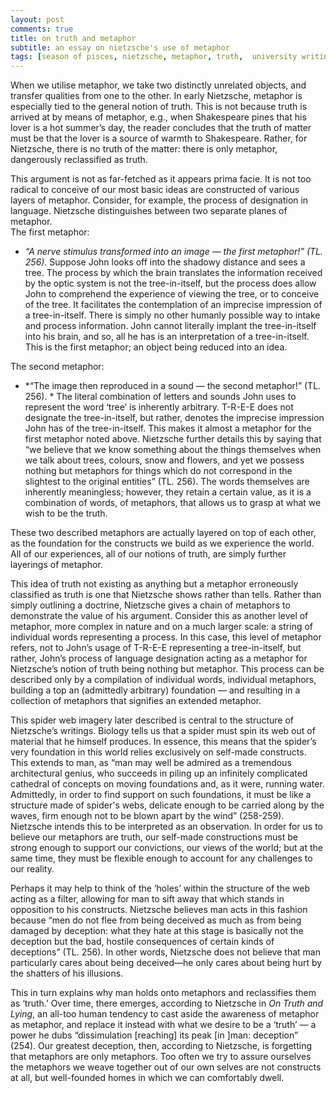 ```yaml
---
layout: post
comments: true
title: on truth and metaphor
subtitle: an essay on nietzsche's use of metaphor
tags: [season of pisces, nietzsche, metaphor, truth,  university writing] 
---
```


When we utilise metaphor, we take two distinctly unrelated objects, and transfer qualities from one to the other. In early Nietzsche, metaphor is especially tied to the general notion of truth. This is not because truth is arrived at by means of metaphor, e.g., when Shakespeare pines that his lover is a hot summer’s day, the reader concludes that the truth of matter must be that the lover is a source of warmth to Shakespeare. Rather, for Nietzsche, there is no truth of the matter:  there is only metaphor, dangerously reclassified as truth.  

This argument is not as far-fetched as it appears prima facie. It is not too radical to conceive of our most basic ideas are constructed of various layers of metaphor. Consider, for example, the process of designation in language. Nietzsche distinguishes between two separate planes of metaphor.    
The first metaphor:   
 - *“A nerve stimulus transformed into an image — the first metaphor!” (TL. 256).* 
Suppose John looks off into the shadowy distance and sees a tree. The process by which the brain translates the information received by the optic system is not the tree-in-itself, but the process does allow John to comprehend the experience of viewing the tree, or to conceive of the tree. It facilitates the contemplation of an imprecise impression of a tree-in-itself. There is simply no other humanly possible way to intake and process information. John cannot literally implant the tree-in-itself into his brain, and so, all he has is an interpretation of a tree-in-itself. This is the first metaphor; an object being reduced into an idea.   

The second metaphor:  
 - *“The image then reproduced in a sound — the second metaphor!” (TL. 256). * 
The literal combination of letters and sounds John uses to represent the word ‘tree’ is inherently arbitrary. T-R-E-E does not designate the tree-in-itself, but rather, denotes the imprecise impression John has of the tree-in-itself. This makes it almost a metaphor for the first metaphor noted above. Nietzsche further details this by saying that “we believe that we know something about the things themselves when we talk about trees, colours, snow and flowers, and yet we possess nothing but metaphors for things which do not correspond in the slightest to the original entities” (TL. 256). The words themselves are inherently meaningless; however, they retain a certain value, as it is a combination of words, of metaphors, that allows us to grasp at what we wish to be the truth.   

These two described metaphors are actually layered on top of each other, as the foundation for the constructs we build as we experience the world. All of our experiences, all of our notions of truth, are simply further layerings of metaphor.  

This idea of truth not existing as anything but a metaphor erroneously classified as truth is one that Nietzsche shows rather than tells. Rather than simply outlining a doctrine, Nietzsche gives a chain of metaphors to demonstrate the value of his argument. Consider this as another level of metaphor, more complex in nature and on a much larger scale: a string of individual words representing a process. In this case, this level of metaphor refers, not to John’s usage of T-R-E-E representing a tree-in-itself, but rather, John’s process of language designation acting as a metaphor for Nietzsche’s notion of truth being nothing but metaphor. This process can be described only by a compilation of individual words, individual metaphors, building a
top an (admittedly arbitrary) foundation — and resulting in a collection of metaphors that signifies an extended metaphor.   

This spider web imagery later described is central to the structure of Nietzsche’s writings. Biology tells us that a spider must spin its web out of material that he himself produces. In essence, this means that the spider’s very foundation in this world relies exclusively on self-made constructs.  This extends to man, as “man may well be admired as a tremendous architectural genius, who succeeds in piling up an infinitely complicated cathedral of concepts on moving foundations and, as it were, running water. Admittedly, in order to find support on such foundations, it must be like a structure made of spider's webs, delicate enough to be carried along by the waves, firm enough not to be blown apart by the wind” (258-259). Nietzsche intends this to be interpreted as an observation. In order for us to believe our metaphors are truth, our self-made constructions must be strong enough to support our convictions, our views of the world; but at the same time, they must be flexible enough to account for any challenges to our reality.   

Perhaps it may help to think of the ‘holes’ within the structure of the web acting as a filter, allowing for man to sift away that which stands in opposition to his constructs. Nietzsche believes man acts in this fashion because “men do not flee from being deceived as much as from being damaged by deception: what they hate at this stage is basically not the deception but the bad, hostile consequences of certain kinds of deceptions” (TL. 256). In other words, Nietzsche does not believe that man particularly cares about being deceived—he only cares about being hurt by the shatters of his illusions.   

This in turn explains why man holds onto metaphors and reclassifies them as ‘truth.’ Over time, there emerges, according to Nietzsche in *On Truth and Lying*, an all-too human tendency to cast aside the awareness of metaphor as metaphor, and replace it instead with what we desire to be a ‘truth’ — a power he dubs “dissimulation [reaching] its peak [in ]man: deception” (254).  Our greatest deception, then, according to Nietzsche, is forgetting that metaphors are only metaphors. Too often we try to assure ourselves the metaphors we weave together out of our own selves are not constructs at all, but well-founded homes in which we can comfortably dwell.  
